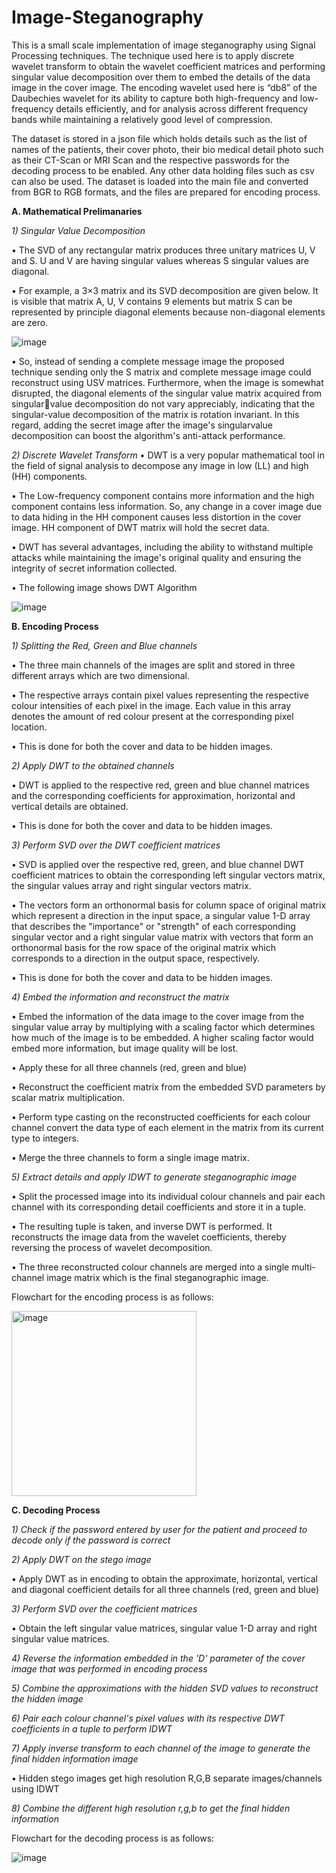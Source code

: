 # Image-Steganography
This is a small scale implementation of image steganography using Signal Processing techniques. The technique used here is to apply discrete wavelet transform to obtain the wavelet coefficient matrices and performing singular value decomposition over them to embed the details of the data image in the cover image. The encoding wavelet used here is “db8” of the Daubechies wavelet for its ability to capture both high-frequency and low-frequency details efficiently, and for analysis across different frequency bands while maintaining a relatively good level of compression.

The dataset is stored in a json file which holds details such as the list of names of the patients, their cover photo, their bio medical detail photo such as their CT-Scan or MRI Scan and the respective passwords for the decoding process to be enabled. Any other data holding files such as csv can also be used. The dataset is loaded into the main file and converted from BGR to RGB formats, and the files are prepared for encoding process.

**A. Mathematical Prelimanaries**

_1) Singular Value Decomposition_

• The SVD of any rectangular matrix produces three unitary matrices U, V and S. U and V are having singular values whereas S singular values are diagonal.

•	For example, a 3×3 matrix and its SVD decomposition are given below. It is visible that matrix A, U, V contains 9 elements but matrix S can be represented by principle diagonal elements because non-diagonal elements are zero.

![image](https://github.com/RanjithBMR/Image-Steganography/assets/147130369/2ae3c18c-998e-45f1-8fca-6147adb2c7d9)



• So, instead of sending a complete message image the proposed technique sending only the S matrix and complete message image could reconstruct using USV matrices. Furthermore, when the image is somewhat disrupted, the diagonal elements of the singular value matrix acquired from singularvalue decomposition do not vary appreciably, indicating that the singular-value decomposition of the matrix is rotation invariant. In this regard, adding the secret image after the image's singularvalue decomposition can boost the algorithm's anti-attack performance.

_2) Discrete Wavelet Transform_
• DWT is a very popular mathematical tool in the field of signal analysis to decompose any image in low (LL) and high (HH) components.

• The Low-frequency component contains more information and the high component contains less information. So, any change in a cover image due to data hiding in the HH component causes less distortion in the cover image. HH component of DWT matrix will hold the secret data.

• DWT has several advantages, including the ability to withstand multiple attacks while maintaining the image's original quality and ensuring the integrity of secret information collected.

• The following image shows DWT Algorithm

![image](https://github.com/RanjithBMR/Image-Steganography/assets/147130369/ffd0336e-b432-4916-b41c-022e3cb5ddea)



**B. Encoding Process**

_1) Splitting the Red, Green and Blue channels_

• The three main channels of the images are split and stored in three different arrays which are two dimensional.

• The respective arrays contain pixel values representing the respective colour intensities of each pixel in the image. Each value in this array denotes the amount of red colour present at the corresponding pixel location.

• This is done for both the cover and data to be hidden images.

_2) Apply DWT to the obtained channels_

• DWT is applied to the respective red, green and blue channel matrices and the corresponding coefficients for approximation, horizontal and vertical details are obtained.

• This is done for both the cover and data to be hidden images.

_3) Perform SVD over the DWT coefficient matrices_

• SVD is applied over the respective red, green, and blue channel DWT coefficient matrices to obtain the corresponding left singular vectors matrix, the singular values array and right singular vectors matrix.

• The vectors form an orthonormal basis for column space of original matrix which represent a direction in the input space, a singular value 1-D array that describes the 
"importance" or "strength" of each corresponding singular vector and a right singular value matrix with vectors that form an orthonormal basis for the row space of the original matrix which corresponds to a direction in the output space, respectively.

• This is done for both the cover and data to be hidden images.

_4) Embed the information and reconstruct the matrix_

• Embed the information of the data image to the cover image from the singular value array by multiplying with a scaling factor which determines how much of the image is to be embedded. A higher scaling factor would embed more information, but image quality will be lost.

• Apply these for all three channels (red, green and blue)

• Reconstruct the coefficient matrix from the embedded SVD parameters by scalar matrix multiplication.

• Perform type casting on the reconstructed coefficients for each colour channel convert the data type of each element in the matrix from its current type to integers.

• Merge the three channels to form a single image matrix.

_5) Extract details and apply IDWT to generate steganographic image_

• Split the processed image into its individual colour channels and pair each channel with its corresponding detail coefficients and store it in a tuple.

• The resulting tuple is taken, and inverse DWT is performed. It reconstructs the image data from the wavelet coefficients, thereby reversing the process of wavelet decomposition.

• The three reconstructed colour channels are merged into a single multi-channel image matrix which is the final steganographic image.

Flowchart for the encoding process is as follows:

<img width="296" alt="image" src="https://github.com/RanjithBMR/Image-Steganography/assets/147130369/58c7969d-3068-49a1-8976-7f7ee101cd1b">



**C. Decoding Process**

_1) Check if the password entered by user for the patient and proceed to decode only if the password is correct_

_2) Apply DWT on the stego image_

• Apply DWT as in encoding to obtain the approximate, horizontal, vertical and diagonal coefficient details for all three channels (red, green and blue)

_3) Perform SVD over the coefficient matrices_

• Obtain the left singular value matrices, singular value 1-D array and right singular value matrices.

_4) Reverse the information embedded in the 'D' parameter of the cover image that was performed in encoding process_

_5) Combine the approximations with the hidden SVD values to reconstruct the hidden image_

_6) Pair each colour channel's pixel values with its respective DWT coefficients in a tuple to perform IDWT_

_7) Apply inverse transform to each channel of the image to generate the final hidden information image_

• Hidden stego images get high resolution R,G,B separate images/channels using IDWT

_8) Combine the different high resolution r,g,b to get the final hidden information_

Flowchart for the decoding process is as follows:

![image](https://github.com/RanjithBMR/Image-Steganography/assets/147130369/6aeadad4-dc6c-4cc6-8f59-4de8232e0d8f)
